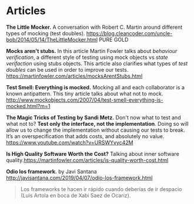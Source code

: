 
# Articles

**The Little Mocker.** A conversation with Robert C. Martin around different types of mocking (test doubles). https://blog.cleancoder.com/uncle-bob/2014/05/14/TheLittleMocker.html PURE GOLD

**Mocks aren't stubs.** In this article Martin Fowler talks about *behaviour verification*, a different style of testing using mock objects vs *state verifaction* using stubs objects. This article also clarifies what types of *test doubles* can be used in order to improve our tests. https://martinfowler.com/articles/mocksArentStubs.html

**Test Smell: Everything is mocked.** Mocking all and each collaborator is a known antipattern. This tiny article talks about what not to mock. http://www.mockobjects.com/2007/04/test-smell-everything-is-mocked.html?m=1

**The Magic Tricks of Testing by Sandi Metz.** Don't now what to test and what not to? **Test only the interface, not the implementation**. Doing so will allow us to change the implementation without causing our tests to break. It’s an overspecification that adds costs, and absolutely no value. https://www.youtube.com/watch?v=URSWYvyc42M

**Is High Quality Software Worth the Cost?** Talking about inner software quality.https://martinfowler.com/articles/is-quality-worth-cost.html

**Odio los framework.** by Javi Santana http://javisantana.com/2019/04/07/odio-los-framework.html
> Los frameworks te hacen ir rápido cuando deberías de ir despacio (Luis Artola en boca de Xabi Saez de Ocariz).
